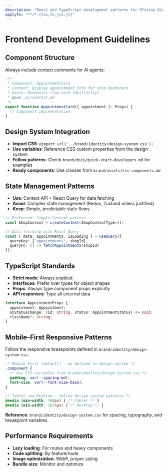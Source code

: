 ```yaml
---
description: "React and TypeScript development patterns for Oficina Digital"
applyTo: "**/*.{tsx,ts,jsx,js}"
---
```


# Frontend Development Guidelines

## Component Structure
Always include context comments for AI agents:

```typescript
/**
 * Component: AppointmentCard
 * Context: Display appointment info for shop dashboard
 * Users: Mechanics (low-tech familiarity)
 * @see .ai/context.md
 */
export function AppointmentCard({ appointment }: Props) {
  // Component implementation
}
```

## Design System Integration
- **Import CSS**: `@import url('../brand/identity/design-system.css');`
- **Use variables**: Reference CSS custom properties from the design system
- **Follow patterns**: Check `brand/docs/quick-start-developers.md` for examples
- **Ready components**: Use classes from `brand/assets/css-components.md`

## State Management Patterns
- **Use**: Context API + React Query for data fetching
- **Avoid**: Complex state management (Redux, Zustand unless justified)
- **Keep**: Simple, predictable state flows

```typescript
// Preferred: Simple Context pattern
const ShopContext = createContext<ShopContextType>();

// Data fetching with React Query
const { data: appointments, isLoading } = useQuery({
  queryKey: ['appointments', shopId],
  queryFn: () => fetchAppointments(shopId)
});
```

## TypeScript Standards
- **Strict mode**: Always enabled
- **Interfaces**: Prefer over types for object shapes
- **Props**: Always type component props explicitly
- **API responses**: Type all external data

```typescript
interface AppointmentProps {
  appointment: Appointment;
  onStatusChange: (id: string, status: AppointmentStatus) => void;
  className?: string;
}
```

## Mobile-First Responsive Patterns
Follow the responsive breakpoints defined in `brand/identity/design-system.css`:

```css
/* Mobile First (default) - as defined in design system */
.component {
  /* Use CSS variables from brand/identity/design-system.css */
  padding: var(--spacing-md);
  font-size: var(--font-size-base);
}

/* Tablet and Desktop - follow design system patterns */
@media (min-width: 768px) { /* Tablet */ }
@media (min-width: 1024px) { /* Desktop */ }
```

**Reference**: `brand/identity/design-system.css` for spacing, typography, and breakpoint variables.

## Performance Requirements
- **Lazy loading**: For routes and heavy components
- **Code splitting**: By feature/route
- **Image optimization**: WebP, proper sizing
- **Bundle size**: Monitor and optimize